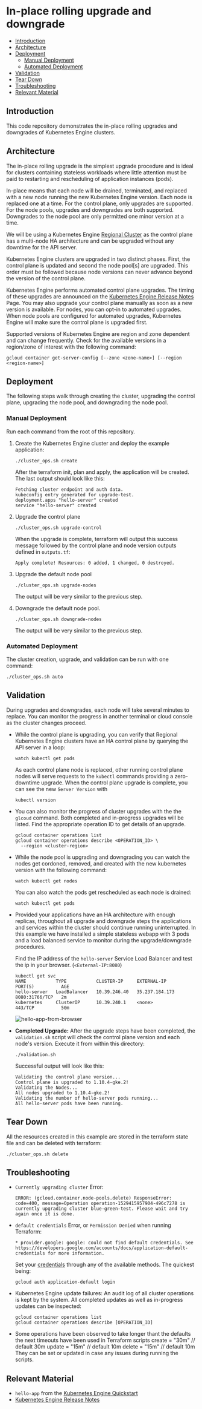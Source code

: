 # In-place rolling upgrade and downgrade

<!--ts-->

* [Introduction](#introduction)
* [Architecture](#architecture)
* [Deployment](#deployment)
   * [Manual Deployment](#manual-deployment)
   * [Automated Deployment](#automated-deployment)
* [Validation](#validation)
* [Tear Down](#tear-down)
* [Troubleshooting](#troubleshooting)
* [Relevant Material](#relevant-material)

<!--te-->

## Introduction

This code repository demonstrates the in-place rolling upgrades and downgrades
of Kubernetes Engine clusters.

## Architecture

The in-place rolling upgrade is the simplest upgrade procedure and is ideal for
clusters containing stateless workloads where little attention must be paid to
restarting and rescheduling of application instances (pods).

In-place means that each node will be drained, terminated, and replaced with
a new node running the new Kubernetes Engine version.  Each node is replaced
one at a time.  For the control plane, only upgrades are supported.  For the
node pools, upgrades and downgrades are both supported.  Downgrades to the node
pool are only permitted one minor version at a time.

We will be using a Kubernetes Engine [Regional Cluster](https://cloud.google.com/kubernetes-engine/docs/concepts/multi-zone-and-regional-clusters) as the
control plane has a multi-node HA architecture and can be upgraded without any
downtime for the API server.

Kubernetes Engine clusters are upgraded in two distinct phases.  First, the
control plane is updated and second the node pool[s] are upgraded. This order
must be followed because node versions can never advance beyond the version of
the control plane.

Kubernetes Engine performs automated control plane upgrades.  The timing of
these upgrades are announced on the [Kubernetes Engine Release Notes](https://cloud.google.com/kubernetes-engine/release-notes) Page.
You may also upgrade your control plane manually as soon as a new version is
available. For nodes, you can opt-in to automated upgrades.  When node pools
are configured for automated upgrades, Kubernetes Engine will make sure the
control plane is upgraded first.

Supported versions of Kubernetes Engine are region and zone dependent and can
change frequently.  Check for the available versions in a region/zone of
interest with the following command:
```console
gcloud container get-server-config [--zone <zone-name>] [--region <region-name>]
```

## Deployment

The following steps walk through creating the cluster, upgrading the control
plane, upgrading the node pool, and downgrading the node pool.

### Manual Deployment

Run each command from the root of this repository.

1.  Create the Kubernetes Engine cluster and deploy the example application:
    ```console
    ./cluster_ops.sh create
    ```
    After the terraform init, plan and apply, the application will be created.
    The last output should look like this:
    ```console
    Fetching cluster endpoint and auth data.
    kubeconfig entry generated for upgrade-test.
    deployment.apps "hello-server" created
    service "hello-server" created
    ```

1.  Upgrade the control plane
    ```console
    ./cluster_ops.sh upgrade-control
    ```
    When the upgrade is complete, terraform will output this success message
    followed by the control plane and node version outputs defined in
    `outputs.tf`:
    ```console
    Apply complete! Resources: 0 added, 1 changed, 0 destroyed.
    ```

1.  Upgrade the default node pool
    ```console
    ./cluster_ops.sh upgrade-nodes
    ```
    The output will be very similar to the previous step.

1.  Downgrade the default node pool.
    ```console
    ./cluster_ops.sh downgrade-nodes
    ```
    The output will be very similar to the previous step.

### Automated Deployment

The cluster creation, upgrade, and validation can be run with one command:
```console
./cluster_ops.sh auto
```

## Validation

During upgrades and downgrades, each node will take several minutes to replace.
You can monitor the progress in another terminal or cloud console as the
cluster changes proceed.

*   While the control plane is upgrading, you can verify that Regional
    Kubernetes Engine clusters have an HA control plane by querying the API
    server in a loop:
    ```console
    watch kubectl get pods
    ```
    As each control plane node is replaced, other running control plane nodes
    will serve requests to the `kubectl` commands providing a zero-downtime
    upgrade.
    When the control plane upgrade is complete, you can see the new `Server
    Version` with
    ```
    kubectl version
    ```
*   You can also monitor the progress of cluster upgrades with the the `glcoud`
    command.  Both completed and in-progress upgrades will be listed.  Find the
    appropriate operation ID to get details of an upgrade.
    ```console
    gcloud container operations list
    gcloud container operations describe <OPERATION_ID> \
      --region <cluster-region>
    ```
*   While the node pool is upgrading and downgrading you can watch the nodes
    get cordoned, removed, and created with the new kubernetes version with
    the following command:
    ```console
    watch kubectl get nodes
    ```
    You can also watch the pods get rescheduled as each node is drained:
    ```console
    watch kubectl get pods
    ```
*   Provided your applications have an HA architecture with enough replicas,
    throughout all upgrade and downgrade steps the applications and services
    within the cluster should continue running uninterrupted.  In this example
    we have installed a simple stateless webapp with 3 pods and a load balanced
    service to monitor during the upgrade/downgrade procedures.

    Find the IP address of the `hello-server` Service Load Balancer and test
    the ip in your browser. (`<External-IP:8080`)

    ```console
    kubectl get svc
    NAME           TYPE           CLUSTER-IP     EXTERNAL-IP      PORT(S)          AGE
    hello-server   LoadBalancer   10.39.246.40   35.237.184.173   8080:31766/TCP   2m
    kubernetes     ClusterIP      10.39.240.1    <none>           443/TCP          50m
    ```

    ![hello-app-from-browser](../images/hello-app-browser.png)

*   **Completed Upgrade:** After the upgrade steps have been completed, the
    `validation.sh` script will check the control plane version and each
    node's version.  Execute it from within this directory:
    ```console
    ./validation.sh
    ```
    Successful output will look like this:
    ```console
    Validating the control plane version...
    Control plane is upgraded to 1.10.4-gke.2!
    Validating the Nodes...
    All nodes upgraded to 1.10.4-gke.2!
    Validating the number of hello-server pods running...
    All hello-server pods have been running.
    ```


## Tear Down

All the resources created in this example are stored in the terraform state
file and can be deleted with terraform:
```console
./cluster_ops.sh delete
```

## Troubleshooting

* `Currently upgrading cluster` Error:
  ```
  ERROR: (gcloud.container.node-pools.delete) ResponseError: code=400, message=Operation operation-1529415957904-496c7278 is currently upgrading cluster blue-green-test. Please wait and try again once it is done.
  ```

* `default credentials` Error, or `Permission Denied` when running Terraform:
    ```console
    * provider.google: google: could not find default credentials. See https://developers.google.com/accounts/docs/application-default-credentials for more information.
    ```
    Set your [credentials](https://www.terraform.io/docs/providers/google/index.html#configuration-reference) through any of the available methods.
    The quickest being:
    ```console
    gcloud auth application-default login
    ```
*  Kubernetes Engine update failures:
    An audit log of all cluster operations is kept by the system. All completed
    updates as well as in-progress updates can be inspected:
    ```console
    gcloud container operations list
    gcloud container operations describe [OPERATION_ID]
    ```
*  Some operations have been observed to take longer thant the defaults
    the next timeouts have been used in Terraform scripts
    create = "30m" // default 30m
    update = "15m" // default 10m
    delete = "15m" // default 10m
    They can be set or updated in case any issues during running the scripts.

## Relevant Material

* `hello-app` from the [Kubernetes Engine Quickstart](https://cloud.google.com/kubernetes-engine/docs/quickstart)
* [Kubernetes Engine Release Notes](https://cloud.google.com/kubernetes-engine/release-notes)
